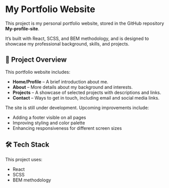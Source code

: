 # My Portfolio Website

This project is my personal portfolio website, stored in the GitHub repository **My-profile-site**.

It’s built with React, SCSS, and BEM methodology, and is designed to showcase my professional background, skills, and projects.

## 🚀 Project Overview

This portfolio website includes:

- **Home/Profile** – A brief introduction about me.
- **About** – More details about my background and interests.
- **Projects** – A showcase of selected projects with descriptions and links.
- **Contact** – Ways to get in touch, including email and social media links.

The site is still under development. Upcoming improvements include:

- Adding a footer visible on all pages
- Improving styling and color palette
- Enhancing responsiveness for different screen sizes

## 🛠 Tech Stack

This project uses:

- React
- SCSS
- BEM methodology




